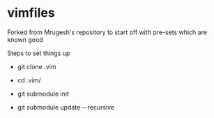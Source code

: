 # vimfiles
Forked from Mrugesh's repository to start off with pre-sets which are known good

Steps to set things up

- git clone <repo> .vim

- cd .vim/

- git submodule init

- git submodule update --recursive
